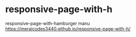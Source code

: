 # responsive-page-with-h
responsive-page-with-hamburger manu
https://merajcodes3440.github.io/responsive-page-with-h/
